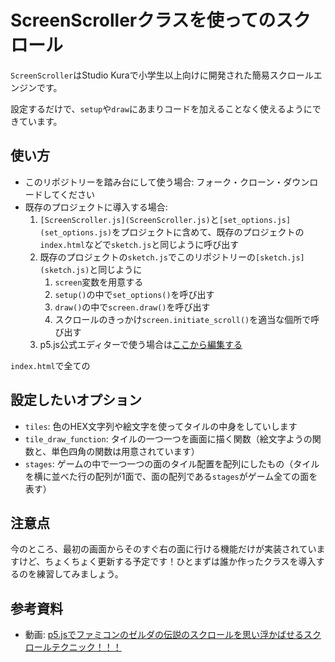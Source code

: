 # ScreenScrollerクラスを使ってのスクロール

`ScreenScroller`はStudio Kuraで小学生以上向けに開発された簡易スクロールエンジンです。

設定するだけで、`setup`や`draw`にあまりコードを加えることなく使えるようにできています。

## 使い方

- このリポジトリーを踏み台にして使う場合: フォーク・クローン・ダウンロードしてください
- 既存のプロジェクトに導入する場合: 
	1. `[ScreenScroller.js](ScreenScroller.js)`と`[set_options.js](set_options.js)`をプロジェクトに含めて、既存のプロジェクトの`index.html`などで`sketch.js`と同じように呼び出す
	1. 既存のプロジェクトの`sketch.js`でこのリポジトリーの`[sketch.js](sketch.js)`と同じように
		1. `screen`変数を用意する
		1. `setup()`の中で`set_options()`を呼び出す
		1. `draw()`の中で`screen.draw()`を呼び出す
		1. スクロールのきっかけ`screen.initiate_scroll()`を適当な個所で呼び出す
	1. p5.js公式エディターで使う場合は[ここから編集する](https://editor.p5js.org/alecrem/sketches/i2hjFVchu)


`index.html`で全ての

## 設定したいオプション

- `tiles`: 色のHEX文字列や絵文字を使ってタイルの中身をしていします
- `tile_draw_function`: タイルの一つ一つを画面に描く関数（絵文字ようの関数と、単色四角の関数は用意されています）
- `stages`: ゲームの中で一つ一つの面のタイル配置を配列にしたもの（タイルを横に並べた行の配列が1面で、面の配列である`stages`がゲーム全ての面を表す）

## 注意点

今のところ、最初の画面からそのすぐ右の面に行ける機能だけが実装されていますけど、ちょくちょく更新する予定です！ひとまずは誰か作ったクラスを導入するのを練習してみましょう。

## 参考資料

- 動画: [p5.jsでファミコンのゼルダの伝説のスクロールを思い浮かばせるスクロールテクニック！！！](https://www.youtube.com/watch?v=MqLW7TVIBsw&t=162s)
